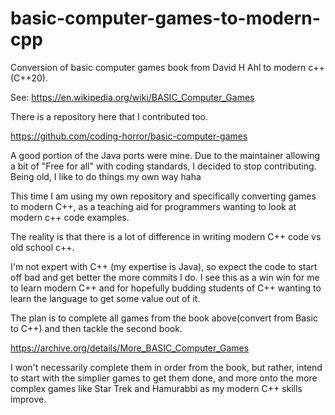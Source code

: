 # basic-computer-games-to-modern-cpp
Conversion of basic computer games book from David H Ahl to modern c++ (C++20).

See:  https://en.wikipedia.org/wiki/BASIC_Computer_Games

There is a repository here that I contributed too.

https://github.com/coding-horror/basic-computer-games

A good portion of the Java ports were mine. Due to the maintainer allowing a bit of "Free for all" with coding standards, I decided to stop contributing.  Being old, I like to do things my own way haha

This time I am using my own repository and specifically converting games to modern C++, as a teaching aid for programmers wanting to look at modern c++ code examples.

The reality is that there is a lot of difference in writing modern C++ code vs old school c++.

I'm not expert with C++ (my expertise is Java), so expect the code to start off bad and get better the more commits I do. I see this as a win win for me to learn modern C++ and for hopefully budding students of C++ wanting to learn the language to get some value out of it.

The plan is to complete all games from the book above(convert from Basic to C++) and then tackle the second book.

https://archive.org/details/More_BASIC_Computer_Games

I won't necessarily complete them in order from the book, but rather, intend to start with the simplier games to get them done, and more onto the more complex games like Star Trek and Hamurabbi as my modern C++ skills improve.
